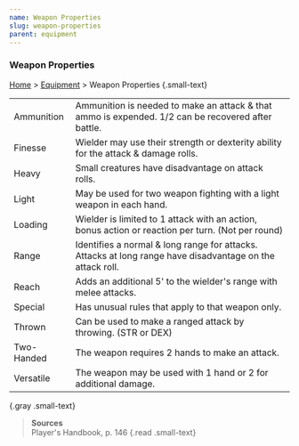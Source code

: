 ```yaml
---
name: Weapon Properties
slug: weapon-properties
parent: equipment
---
```

### Weapon Properties
[Home](dm-operations-center) > [Equipment](equipment) > Weapon Properties {.small-text}

|||
|-|-|
| Ammunition | Ammunition is needed to make an attack & that ammo is expended. 1/2 can be recovered after battle. |
| Finesse    | Wielder may use their strength or dexterity ability for the attack & damage rolls. |
| Heavy      | Small creatures have disadvantage on attack rolls.|
| Light      | May be used for two weapon fighting with a light weapon in each hand. |
| Loading    | Wielder is limited to 1 attack with an action, bonus action or reaction per turn. (Not per round) |
| Range      | Identifies a normal & long range for attacks. Attacks at long range have disadvantage on the attack roll.| 
| Reach      | Adds an additional 5' to the wielder's range with melee attacks. |
| Special    | Has unusual rules that apply to that weapon only. |
| Thrown     | Can be used to make a ranged attack by throwing. (STR or DEX)|
| Two-Handed | The weapon requires 2 hands to make an attack.|
| Versatile  | The weapon may be used with 1 hand or 2 for additional damage.|
{.gray .small-text}

> **Sources** <br/>
> Player's Handbook, p. 146
{.read .small-text}
